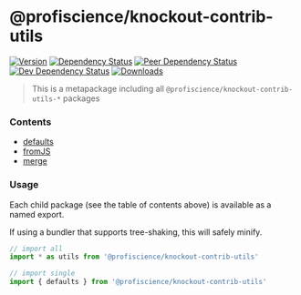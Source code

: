 # @profiscience/knockout-contrib-utils

[![Version][npm-version-shield]][npm]
[![Dependency Status][david-dm-shield]][david-dm]
[![Peer Dependency Status][david-dm-peer-shield]][david-dm-peer]
[![Dev Dependency Status][david-dm-dev-shield]][david-dm-dev]
[![Downloads][npm-stats-shield]][npm-stats]

> This is a metapackage including all `@profiscience/knockout-contrib-utils-*` packages

<!-- TOC -->
### Contents
- [defaults](../utils.defaults)
- [fromJS](../utils.fromJS)
- [merge](../utils.merge)
<!-- /TOC -->

### Usage

Each child package (see the table of contents above) is available as a named export.

If using a bundler that supports tree-shaking, this will safely minify.

```javascript
// import all
import * as utils from '@profiscience/knockout-contrib-utils'

// import single
import { defaults } from '@profiscience/knockout-contrib-utils'
```

[david-dm]: https://david-dm.org/Profiscience/knockout-contrib?path=packages/utils
[david-dm-shield]: https://david-dm.org/Profiscience/knockout-contrib/status.svg?path=packages/utils

[david-dm-peer]: https://david-dm.org/Profiscience/knockout-contrib?path=packages/utils&type=peer
[david-dm-peer-shield]: https://david-dm.org/Profiscience/knockout-contrib/peer-status.svg?path=packages/utils

[david-dm-dev]: https://david-dm.org/Profiscience/knockout-contrib?path=packages/utils&type=dev
[david-dm-dev-shield]: https://david-dm.org/Profiscience/knockout-contrib/dev-status.svg?path=packages/utils

[npm]: https://www.npmjs.com/package/@profiscience/knockout-contrib-utils
[npm-version-shield]: https://img.shields.io/npm/v/@profiscience/knockout-contrib-utils.svg

[npm-stats]: http://npm-stat.com/charts.html?package=@profiscience/knockout-contrib-utils&author=&from=&to=
[npm-stats-shield]: https://img.shields.io/npm/dt/@profiscience/knockout-contrib-utils.svg?maxAge=2592000